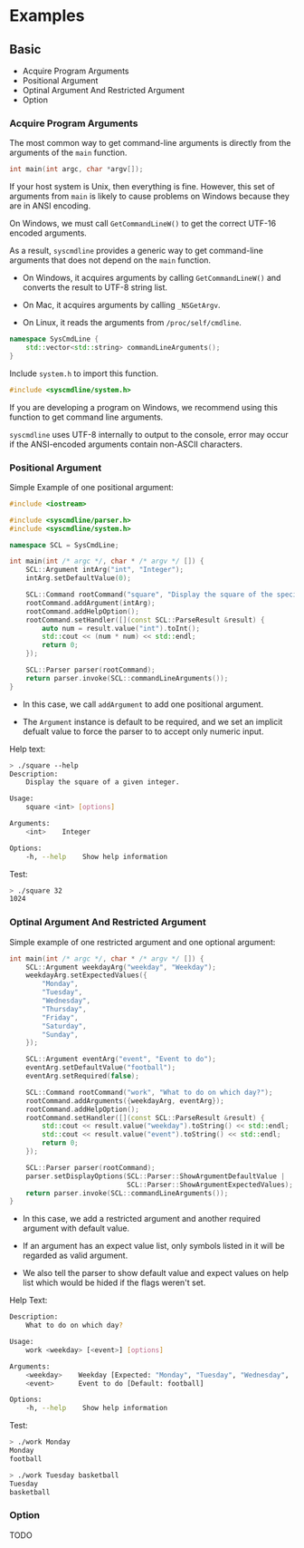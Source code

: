 # Examples

## Basic

+ Acquire Program Arguments
+ Positional Argument
+ Optinal Argument And Restricted Argument
+ Option

### Acquire Program Arguments

The most common way to get command-line arguments is directly from the arguments of the `main` function.

```c
int main(int argc, char *argv[]);
```
If your host system is Unix, then everything is fine. However, this set of arguments from `main` is likely to cause problems on Windows because they are in ANSI encoding.

On Windows, we must call `GetCommandLineW()` to get the correct UTF-16 encoded arguments.

As a result, `syscmdline` provides a generic way to get command-line arguments that does not depend on the `main` function.

+ On Windows, it acquires arguments by calling `GetCommandLineW()` and converts the result to UTF-8 string list.

+ On Mac, it acquires arguments by calling `_NSGetArgv`.

+ On Linux, it reads the arguments from `/proc/self/cmdline`.

```c++
namespace SysCmdLine {
    std::vector<std::string> commandLineArguments();
}
```
Include `system.h` to import this function.
```c++
#include <syscmdline/system.h>
```

If you are developing a program on Windows, we recommend using this function to get command line arguments.

`syscmdline` uses UTF-8 internally to output to the console, error may occur if the ANSI-encoded arguments contain non-ASCII characters.

### Positional Argument

Simple Example of one positional argument:

```c++
#include <iostream>

#include <syscmdline/parser.h>
#include <syscmdline/system.h>

namespace SCL = SysCmdLine;

int main(int /* argc */, char * /* argv */ []) {
    SCL::Argument intArg("int", "Integer");
    intArg.setDefaultValue(0);

    SCL::Command rootCommand("square", "Display the square of the specified integer.");
    rootCommand.addArgument(intArg);
    rootCommand.addHelpOption();
    rootCommand.setHandler([](const SCL::ParseResult &result) {
        auto num = result.value("int").toInt();
        std::cout << (num * num) << std::endl;
        return 0;
    });

    SCL::Parser parser(rootCommand);
    return parser.invoke(SCL::commandLineArguments());
}
```
+ In this case, we call `addArgument` to add one positional argument.

+ The `Argument` instance is default to be required, and we set an implicit defualt value to force the parser to to accept only numeric input.

Help text:
```sh
> ./square --help
Description:
    Display the square of a given integer.

Usage:
    square <int> [options]

Arguments:
    <int>    Integer

Options:
    -h, --help    Show help information
```

Test:
```sh
> ./square 32
1024
```

### Optinal Argument And Restricted Argument

Simple example of one restricted argument and one optional argument:

```c++
int main(int /* argc */, char * /* argv */ []) {
    SCL::Argument weekdayArg("weekday", "Weekday");
    weekdayArg.setExpectedValues({
        "Monday",
        "Tuesday",
        "Wednesday",
        "Thursday",
        "Friday",
        "Saturday",
        "Sunday",
    });

    SCL::Argument eventArg("event", "Event to do");
    eventArg.setDefaultValue("football");
    eventArg.setRequired(false);

    SCL::Command rootCommand("work", "What to do on which day?");
    rootCommand.addArguments({weekdayArg, eventArg});
    rootCommand.addHelpOption();
    rootCommand.setHandler([](const SCL::ParseResult &result) {
        std::cout << result.value("weekday").toString() << std::endl;
        std::cout << result.value("event").toString() << std::endl;
        return 0;
    });

    SCL::Parser parser(rootCommand);
    parser.setDisplayOptions(SCL::Parser::ShowArgumentDefaultValue |
                             SCL::Parser::ShowArgumentExpectedValues);
    return parser.invoke(SCL::commandLineArguments());
}
```
+ In this case, we add a restricted argument and another required argument with default value.

+ If an argument has an expect value list, only symbols listed in it will be regarded as valid argument.

+ We also tell the parser to show default value and expect values on help list which would be hided if the flags weren't set.

Help Text:
```sh
Description:
    What to do on which day?

Usage:
    work <weekday> [<event>] [options]

Arguments:
    <weekday>    Weekday [Expected: "Monday", "Tuesday", "Wednesday", ...]
    <event>      Event to do [Default: football]

Options:
    -h, --help    Show help information
```
Test:
```sh
> ./work Monday
Monday
football
```
```sh
> ./work Tuesday basketball
Tuesday
basketball
```

### Option

TODO